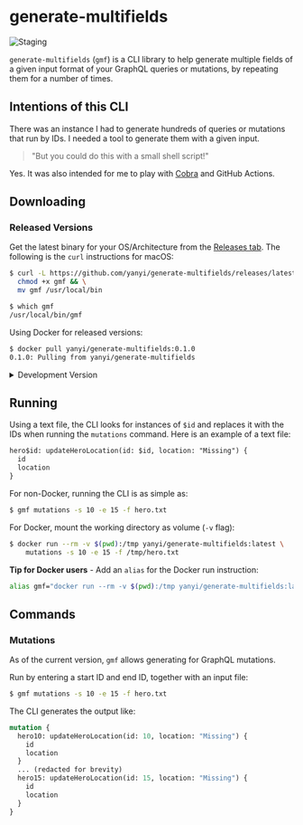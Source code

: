 # generate-multifields

![Staging](https://github.com/yanyi/generate-multifields/workflows/Staging/badge.svg?branch=master)

`generate-multifields` (`gmf`) is a CLI library to help generate multiple fields of
a given input format of your GraphQL queries or mutations, by repeating them for
a number of times.

## Intentions of this CLI

There was an instance I had to generate hundreds of queries or mutations that
run by IDs. I needed a tool to generate them with a given input.

>"But you could do this with a small shell script!"

Yes. It was also intended for me to play with [Cobra](https://github.com/spf13/cobra)
and GitHub Actions.

## Downloading

### Released Versions

Get the latest binary for your OS/Architecture from the
[Releases tab](https://github.com/yanyi/generate-multifields/releases/latest).
The following is the `curl` instructions for macOS:

```sh
$ curl -L https://github.com/yanyi/generate-multifields/releases/latest/download/gmf-darwin_x86_64 > gmf && \
  chmod +x gmf && \
  mv gmf /usr/local/bin

$ which gmf
/usr/local/bin/gmf
```

Using Docker for released versions:

```sh
$ docker pull yanyi/generate-multifields:0.1.0
0.1.0: Pulling from yanyi/generate-multifields
```

<!-- Collapse the developmental version instructions -->
<details>
  <summary>Development Version</summary>

#### Go

Clone the repository and run:

```sh
$ go build -i -o gmf && mv gmf /usr/local/bin

$ which gmf
/usr/local/bin/gmf
```

#### Docker

```sh
$ docker pull yanyi/generate-multifields:latest
latest: Pulling from yanyi/generate-multifields
```

</details>
<!-- End of collapsing developmental version instructions -->

## Running

Using a text file, the CLI looks for instances of `$id` and replaces it with
the IDs when running the `mutations` command. Here is an example of a text file:

```txt
hero$id: updateHeroLocation(id: $id, location: "Missing") {
  id
  location
}
```

For non-Docker, running the CLI is as simple as:

```sh
$ gmf mutations -s 10 -e 15 -f hero.txt
```

For Docker, mount the working directory as volume (`-v` flag):

```sh
$ docker run --rm -v $(pwd):/tmp yanyi/generate-multifields:latest \
    mutations -s 10 -e 15 -f /tmp/hero.txt
```

**Tip for Docker users** - Add an `alias` for the Docker run instruction:

```sh
alias gmf="docker run --rm -v $(pwd):/tmp yanyi/generate-multifields:latest"
```

## Commands

### Mutations

As of the current version, `gmf` allows generating for
GraphQL mutations.

Run by entering a start ID and end ID, together with an input file:

```sh
$ gmf mutations -s 10 -e 15 -f hero.txt
```

The CLI generates the output like:

```graphql
mutation {
  hero10: updateHeroLocation(id: 10, location: "Missing") {
    id
    location
  }
  ... (redacted for brevity)
  hero15: updateHeroLocation(id: 15, location: "Missing") {
    id
    location
  }
}
```

